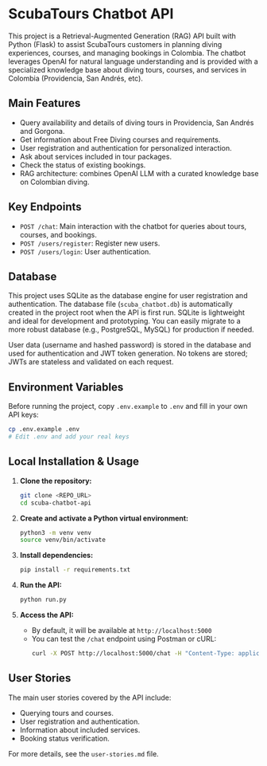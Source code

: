 
# ScubaTours Chatbot API

This project is a Retrieval-Augmented Generation (RAG) API built with Python (Flask) to assist ScubaTours customers in planning diving experiences, courses, and managing bookings in Colombia. The chatbot leverages OpenAI for natural language understanding and is provided with a specialized knowledge base about diving tours, courses, and services in Colombia (Providencia, San Andrés, etc).

## Main Features
- Query availability and details of diving tours in Providencia, San Andrés and Gorgona.
- Get information about Free Diving courses and requirements.
- User registration and authentication for personalized interaction.
- Ask about services included in tour packages.
- Check the status of existing bookings.
- RAG architecture: combines OpenAI LLM with a curated knowledge base on Colombian diving.

## Key Endpoints
- `POST /chat`: Main interaction with the chatbot for queries about tours, courses, and bookings.
- `POST /users/register`: Register new users.
- `POST /users/login`: User authentication.


## Database

This project uses SQLite as the database engine for user registration and authentication. The database file (`scuba_chatbot.db`) is automatically created in the project root when the API is first run. SQLite is lightweight and ideal for development and prototyping. You can easily migrate to a more robust database (e.g., PostgreSQL, MySQL) for production if needed.

User data (username and hashed password) is stored in the database and used for authentication and JWT token generation. No tokens are stored; JWTs are stateless and validated on each request.


## Environment Variables

Before running the project, copy `.env.example` to `.env` and fill in your own API keys:
```bash
cp .env.example .env
# Edit .env and add your real keys
```

## Local Installation & Usage

1. **Clone the repository:**
   ```bash
   git clone <REPO_URL>
   cd scuba-chatbot-api
   ```

2. **Create and activate a Python virtual environment:**
   ```bash
   python3 -m venv venv
   source venv/bin/activate
   ```

3. **Install dependencies:**
   ```bash
   pip install -r requirements.txt
   ```

4. **Run the API:**
   ```bash
   python run.py
   ```

5. **Access the API:**
   - By default, it will be available at `http://localhost:5000`
   - You can test the `/chat` endpoint using Postman or cURL:
     ```bash
     curl -X POST http://localhost:5000/chat -H "Content-Type: application/json" -d '{"message": "What diving tours are available in Providencia?"}'
     ```

## User Stories
The main user stories covered by the API include:
- Querying tours and courses.
- User registration and authentication.
- Information about included services.
- Booking status verification.

For more details, see the `user-stories.md` file.
